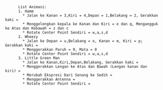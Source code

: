           List Animasi:
          1. Hamm
            * Jalan ke Kanan = 3,Kiri = 4,Depan = 1,Belakang = 2, Gerakkan kaki = 
            * Menggelengkan kepala ke Kanan dan Kiri = e dan q, Mengangguk ke Atas dan Kebawah = z dan c
            * Rotate Center Point Sendiri = w,a,s,d
          2. Wheezy
            * Jalan ke Depan = u,Belakang = o, Kanan = m, Kiri = p; Gerakkan kaki = 
            * Menggerakkan Paruh = 9, Mata = 0
            * Rotate Center Point Sendiri = w,a,s,d
          3. Little Green Man
            * Jalan ke Kanan,Kiri,Depan,Belakang, Gerakkan kaki =
            * Menggerakkan Lengan ke Atas dan Bawah (Lengan kanan dan kiri) =
            * Merubah Ekspresi Dari Senang ke Sedih =
            * Menggerakkan Antenna =
            * Rotate Center Point Sendiri =
